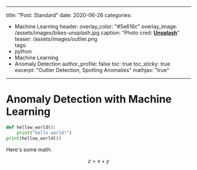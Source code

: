 
---
title: "Post: Standard"
date: 2020-06-26
categories:
  - Machine Learning
header:
  overlay_color: "#5e616c"
  overlay_image: /assets/images/bikes-unsplash.jpg
  caption: "Photo cred: [**Unsplash**](https://unsplash.com)"
  teaser: /assets/images/outlier.png  
tags:
  - python
  - Machine Learning
  - Anomaly Detection
author_profile: false
toc: true
toc_sticky: true
excerpt: "Outlier Detection, Spotting Anomalies"
mathjax: "true"
---


# Anomaly Detection with Machine Learning


```python
def hellow_world():
    print("hello world!")
print(hellow_world())    
```


Here's some math:

$$z=x+y$$
